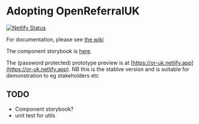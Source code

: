 # Adopting OpenReferralUK

[![Netlify Status](https://api.netlify.com/api/v1/badges/1e1bfc09-eda6-4764-bf6a-63a643627e05/deploy-status)](https://app.netlify.com/sites/or-uk/deploys)

For documentation, please see [the wiki](https://github.com/tpximpact/mhclg-oruk/wiki)

The component storybook is [here](https://tpximpact.github.io/mhclg-oruk/).

The (password protected) prototype preview is at [https://or-uk.netlify.app](https://or-uk.netlify.app). NB this is the stablve version and is suitable for demonstration to eg stakeholders etc

## TODO

- Component storybook?
- unit test for utils
